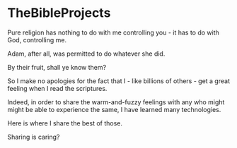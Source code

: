 # TheBibleProjects

Pure religion has nothing to do with me controlling you - it has to do with God, controlling me. 

Adam, after all, was permitted to do whatever she did.

By their fruit, shall ye know them?

So I make no apologies for the fact that I - like billions of others - get a great feeling when I read the scriptures. 

Indeed, in order to share the warm-and-fuzzy feelings with any who might might be able to experience the same, I have learned many technologies. 

Here is where I share the best of those.

Sharing is caring?
